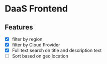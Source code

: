 # DaaS Frontend

## Features

- [x] filter by region
- [x] filter by Cloud Provider
- [x] Full text search on title and description text
- [ ] Sort based on geo location
